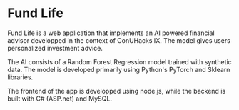 # Fund Life
Fund Life is a web application that implements an AI powered financial advisor developped in the context of ConUHacks IX. The model gives users personalized investment advice.

The AI consists of a Random Forest Regression model trained with synthetic data. The model is developed primarily using Python's PyTorch and Sklearn libraries.

The frontend of the app is developped using node.js, while the backend is built with C# (ASP.net) and MySQL.
